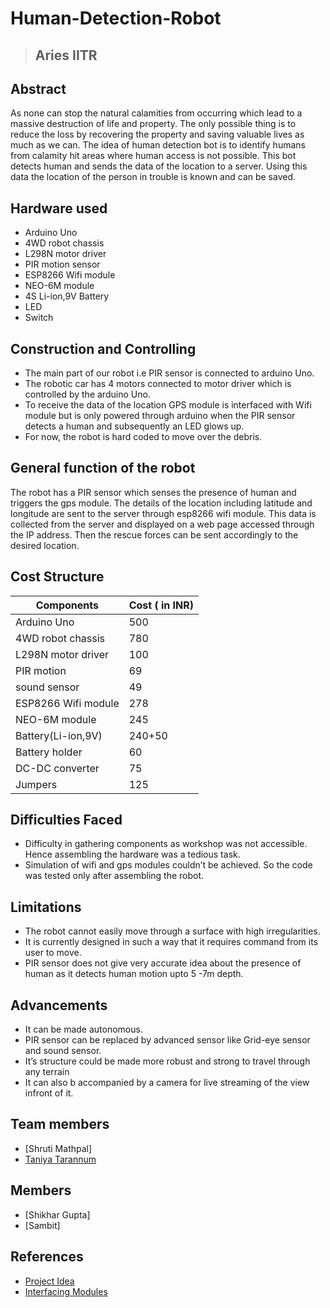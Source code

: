 # Human-Detection-Robot
>## Aries IITR
## Abstract
As none can stop the natural calamities from occurring which lead to a massive destruction of life and property. The only possible thing is to reduce the loss by recovering the property and saving valuable lives as much as we can. The idea of human detection bot is to identify humans from calamity hit areas where human access is not possible. This bot detects human and sends the data of the location to a server. Using this data the location of the person in trouble is known and can be saved.
## Hardware used
- Arduino Uno
- 4WD robot chassis
- L298N motor driver
- PIR motion sensor
- ESP8266 Wifi module
- NEO-6M module
- 4S Li-ion,9V Battery
- LED
- Switch
## Construction and Controlling
- The main part of our robot i.e PIR sensor is connected to arduino Uno. 
- The robotic car has 4 motors connected to motor driver which is controlled by the arduino Uno.
- To receive the data of the location GPS module is interfaced with Wifi module but is only powered through arduino when the PIR sensor detects a human and subsequently an LED glows up.
- For now, the robot is hard coded to move over the debris.
## General function of the robot
The robot has a PIR sensor which senses the presence of human and triggers the gps module. The details of the location including latitude and longitude are sent to the server through esp8266 wifi module. This data is collected from the server and displayed on a web page accessed through the IP address. Then the rescue forces can be sent accordingly to the desired location.
## Cost Structure
|Components| Cost ( in INR) |
|--|--|
|Arduino Uno|500|
|4WD robot chassis|780|
|L298N motor driver|100|
|PIR motion|69|
|sound sensor|49|
|ESP8266 Wifi module|278|
|NEO-6M module|245|
|Battery(Li-ion,9V)|240+50|
|Battery holder|60|
| DC-DC converter|75|
|Jumpers|125|
## Difficulties Faced
- Difficulty in gathering components as workshop was not accessible. Hence assembling the hardware was a tedious task.
- Simulation of wifi and gps modules couldn’t be achieved. So the code was tested only after assembling the robot.
## Limitations
- The robot cannot easily move through a surface with high irregularities.
- It is currently designed in such a way that it requires command from its user to move.
- PIR sensor does not give very accurate idea about the presence of human as it detects human motion upto 5 -7m depth.
## Advancements
- It can be made autonomous.
- PIR sensor can be replaced by advanced sensor like Grid-eye sensor and sound sensor.
- It’s structure could be made more robust and strong to travel through any terrain
- It can also b accompanied by a camera for live streaming of the view infront of it. 
## Team members
- [Shruti Mathpal]
- [Taniya Tarannum](https://github.com/taniya-04)
## Members
- [Shikhar Gupta]
- [Sambit]
## References
- [Project Idea](https://www.analyticsinsight.net/top-100-robotics-projects-for-engineering-stude)
- [Interfacing Modules](https://microcontrollerslab.com/neo-6m-gps-module-esp8266-nodemcu-track-location-google-maps/)
